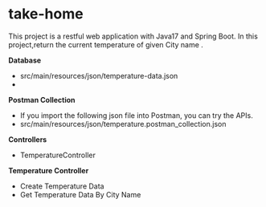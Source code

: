 # take-home

This project is a restful web application with Java17 and Spring Boot. In this project,return the current temperature of given City name .

**Database**
- src/main/resources/json/temperature-data.json
- 
**Postman Collection**
- If you import the following json file into Postman, you can try the APIs.
- src/main/resources/json/temperature.postman_collection.json

**Controllers**
- TemperatureController

**Temperature Controller**
- Create Temperature Data
- Get Temperature Data By City Name